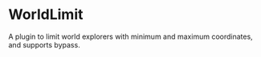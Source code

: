 # WorldLimit
A plugin to limit world explorers with minimum and maximum coordinates, and supports bypass.
